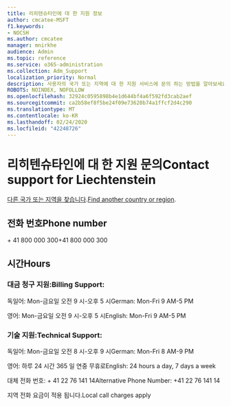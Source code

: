 ```yaml
---
title: 리히텐슈타인에 대 한 지원 정보
author: cmcatee-MSFT
f1.keywords:
- NOCSH
ms.author: cmcatee
manager: mnirkhe
audience: Admin
ms.topic: reference
ms.service: o365-administration
ms.collection: Adm_Support
localization_priority: Normal
description: 사용자의 국가 또는 지역에 대 한 지원 서비스에 문의 하는 방법을 알아보세요.
ROBOTS: NOINDEX, NOFOLLOW
ms.openlocfilehash: 32924c0595898b4e1d644bf4a6f592fd3cab2aef
ms.sourcegitcommit: ca2b58ef8f5be24f09e73620b74a1ffcf2d4c290
ms.translationtype: MT
ms.contentlocale: ko-KR
ms.lasthandoff: 02/24/2020
ms.locfileid: "42248726"
---
```

# <a name="contact-support-for-liechtenstein"></a><span data-ttu-id="94b7e-103">리히텐슈타인에 대 한 지원 문의</span><span class="sxs-lookup"><span data-stu-id="94b7e-103">Contact support for Liechtenstein</span></span>

<span data-ttu-id="94b7e-104">[다른 국가 또는 지역을 찾습니다](../contact-support-for-business-products.md).</span><span class="sxs-lookup"><span data-stu-id="94b7e-104">[Find another country or region](../contact-support-for-business-products.md).</span></span>

## <a name="phone-number"></a><span data-ttu-id="94b7e-105">전화 번호</span><span class="sxs-lookup"><span data-stu-id="94b7e-105">Phone number</span></span>
<span data-ttu-id="94b7e-106">+ 41 800 000 300</span><span class="sxs-lookup"><span data-stu-id="94b7e-106">+41 800 000 300</span></span>

## <a name="hours"></a><span data-ttu-id="94b7e-107">시간</span><span class="sxs-lookup"><span data-stu-id="94b7e-107">Hours</span></span>
### <a name="billing-support"></a><span data-ttu-id="94b7e-108">대금 청구 지원:</span><span class="sxs-lookup"><span data-stu-id="94b7e-108">Billing Support:</span></span>

<span data-ttu-id="94b7e-109">독일어: Mon-금요일 오전 9 시-오후 5 시</span><span class="sxs-lookup"><span data-stu-id="94b7e-109">German: Mon-Fri 9 AM-5 PM</span></span>

<span data-ttu-id="94b7e-110">영어: Mon-금요일 오전 9 시-오후 5 시</span><span class="sxs-lookup"><span data-stu-id="94b7e-110">English: Mon-Fri 9 AM-5 PM</span></span>

### <a name="technical-support"></a><span data-ttu-id="94b7e-111">기술 지원:</span><span class="sxs-lookup"><span data-stu-id="94b7e-111">Technical Support:</span></span>

<span data-ttu-id="94b7e-112">독일어: Mon-금요일 오전 8 시-오후 9 시</span><span class="sxs-lookup"><span data-stu-id="94b7e-112">German: Mon-Fri 8 AM-9 PM</span></span>

<span data-ttu-id="94b7e-113">영어: 하루 24 시간 365 일 연중 무휴로</span><span class="sxs-lookup"><span data-stu-id="94b7e-113">English: 24 hours a day, 7 days a week</span></span>

<span data-ttu-id="94b7e-114">대체 전화 번호: + 41 22 76 141 14</span><span class="sxs-lookup"><span data-stu-id="94b7e-114">Alternative Phone Number: +41 22 76 141 14</span></span>

<span data-ttu-id="94b7e-115">지역 전화 요금이 적용 됩니다.</span><span class="sxs-lookup"><span data-stu-id="94b7e-115">Local call charges apply</span></span>
